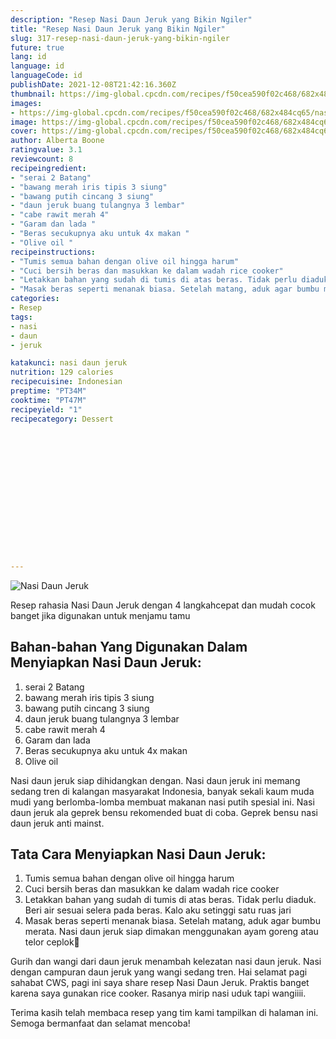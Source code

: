 ```yaml
---
description: "Resep Nasi Daun Jeruk yang Bikin Ngiler"
title: "Resep Nasi Daun Jeruk yang Bikin Ngiler"
slug: 317-resep-nasi-daun-jeruk-yang-bikin-ngiler
future: true
lang: id
language: id
languageCode: id
publishDate: 2021-12-08T21:42:16.360Z 
thumbnail: https://img-global.cpcdn.com/recipes/f50cea590f02c468/682x484cq65/nasi-daun-jeruk-foto-resep-utama.webp
images:
- https://img-global.cpcdn.com/recipes/f50cea590f02c468/682x484cq65/nasi-daun-jeruk-foto-resep-utama.webp
image: https://img-global.cpcdn.com/recipes/f50cea590f02c468/682x484cq65/nasi-daun-jeruk-foto-resep-utama.webp
cover: https://img-global.cpcdn.com/recipes/f50cea590f02c468/682x484cq65/nasi-daun-jeruk-foto-resep-utama.webp
author: Alberta Boone
ratingvalue: 3.1
reviewcount: 8
recipeingredient:
- "serai 2 Batang"
- "bawang merah iris tipis 3 siung"
- "bawang putih cincang 3 siung"
- "daun jeruk buang tulangnya 3 lembar"
- "cabe rawit merah 4"
- "Garam dan lada "
- "Beras secukupnya aku untuk 4x makan "
- "Olive oil "
recipeinstructions:
- "Tumis semua bahan dengan olive oil hingga harum"
- "Cuci bersih beras dan masukkan ke dalam wadah rice cooker"
- "Letakkan bahan yang sudah di tumis di atas beras. Tidak perlu diaduk. Beri air sesuai selera pada beras. Kalo aku setinggi satu ruas jari"
- "Masak beras seperti menanak biasa. Setelah matang, aduk agar bumbu merata. Nasi daun jeruk siap dimakan menggunakan ayam goreng atau telor ceplok🤗"
categories:
- Resep
tags:
- nasi
- daun
- jeruk

katakunci: nasi daun jeruk 
nutrition: 129 calories
recipecuisine: Indonesian
preptime: "PT34M"
cooktime: "PT47M"
recipeyield: "1"
recipecategory: Dessert


     
    
    
    
    
    
    
    
    
    
    
      
    
---
```



![Nasi Daun Jeruk](https://img-global.cpcdn.com/recipes/f50cea590f02c468/682x484cq65/nasi-daun-jeruk-foto-resep-utama.webp)

Resep rahasia Nasi Daun Jeruk    dengan 4 langkahcepat dan mudah cocok banget jika digunakan untuk menjamu tamu

<!--inarticleads1-->

## Bahan-bahan Yang Digunakan Dalam Menyiapkan Nasi Daun Jeruk:

1. serai 2 Batang
1. bawang merah iris tipis 3 siung
1. bawang putih cincang 3 siung
1. daun jeruk buang tulangnya 3 lembar
1. cabe rawit merah 4
1. Garam dan lada 
1. Beras secukupnya aku untuk 4x makan 
1. Olive oil 

Nasi daun jeruk siap dihidangkan dengan. Nasi daun jeruk ini memang sedang tren di kalangan masyarakat Indonesia, banyak sekali kaum muda mudi yang berlomba-lomba membuat makanan nasi putih spesial ini. Nasi daun jeruk ala geprek bensu rekomended buat di coba. Geprek bensu nasi daun jeruk anti mainst. 

<!--inarticleads2-->

## Tata Cara Menyiapkan Nasi Daun Jeruk:

1. Tumis semua bahan dengan olive oil hingga harum
1. Cuci bersih beras dan masukkan ke dalam wadah rice cooker
1. Letakkan bahan yang sudah di tumis di atas beras. Tidak perlu diaduk. Beri air sesuai selera pada beras. Kalo aku setinggi satu ruas jari
1. Masak beras seperti menanak biasa. Setelah matang, aduk agar bumbu merata. Nasi daun jeruk siap dimakan menggunakan ayam goreng atau telor ceplok🤗


Gurih dan wangi dari daun jeruk menambah kelezatan nasi daun jeruk. Nasi dengan campuran daun jeruk yang wangi sedang tren. Hai selamat pagi sahabat CWS, pagi ini saya share resep Nasi Daun Jeruk. Praktis banget karena saya gunakan rice cooker. Rasanya mirip nasi uduk tapi wangiiii. 

Terima kasih telah membaca resep yang tim kami tampilkan di halaman ini. Semoga bermanfaat dan selamat mencoba!
